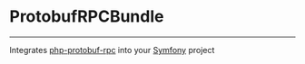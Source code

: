 # ProtobufRPCBundle
---
Integrates [php-protobuf-rpc](https://github.com/rodrigodiez/php-protobuf-rpc) into your [Symfony](https://symfony.com/) project
